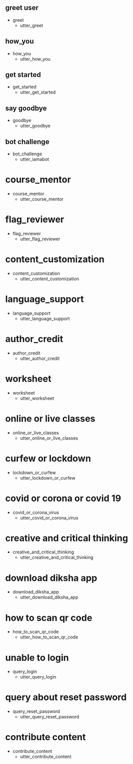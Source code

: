 ## greet user
* greet
  - utter_greet

## how_you
* how_you
  - utter_how_you

## get started
* get_started
  - utter_get_started

## say goodbye
* goodbye
  - utter_goodbye

## bot challenge
* bot_challenge
  - utter_iamabot

# course_mentor
* course_mentor
  - utter_course_mentor

# flag_reviewer
* flag_reviewer
  - utter_flag_reviewer

# content_customization
* content_customization
  - utter_content_customization

# language_support
* language_support
  - utter_language_support

# author_credit
* author_credit
  - utter_author_credit

# worksheet
* worksheet
  - utter_worksheet

# online or live classes
* online_or_live_classes
  - utter_online_or_live_classes

# curfew or lockdown
* lockdown_or_curfew
  - utter_lockdown_or_curfew

# covid or corona or covid 19 
* covid_or_corona_virus
  - utter_covid_or_corona_virus

# creative and critical thinking
* creative_and_critical_thinking
  - utter_creative_and_critical_thinking

# download diksha app
* download_diksha_app
  - utter_download_diksha_app

# how to scan qr code
* how_to_scan_qr_code
  - utter_how_to_scan_qr_code

# unable to login
* query_login
  - utter_query_login

# query about reset password
* query_reset_password
  - utter_query_reset_password

# contribute content
* contribute_content
  - utter_contribute_content